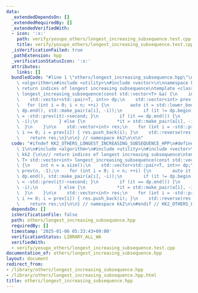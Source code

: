 ```yaml
---
data:
  _extendedDependsOn: []
  _extendedRequiredBy: []
  _extendedVerifiedWith:
  - icon: ':x:'
    path: verify/yosupo_others/longest_increasing_subsequence.test.cpp
    title: verify/yosupo_others/longest_increasing_subsequence.test.cpp
  _isVerificationFailed: true
  _pathExtension: hpp
  _verificationStatusIcon: ':x:'
  attributes:
    links: []
  bundledCode: "#line 1 \"others/longest_increasing_subsequence.hpp\"\n\n\n\n#include\
    \ <algorithm>\n#include <utility>\n#include <vector>\n\nnamespace kk2 {\n\n//\
    \ return indices of longest increasing subsequence\ntemplate <class T> std::vector<int>\
    \ longest_increasing_subsequence(const std::vector<T> &a) {\n    int n = a.size();\n\
    \    std::vector<std::pair<T, int>> dp;\n    std::vector<int> prev(n, -1);\n \
    \   for (int i = 0; i < n; ++i) {\n        auto it = std::lower_bound(dp.begin(),\
    \ dp.end(), std::make_pair(a[i], -i));\n        if (it != dp.begin()) { prev[i]\
    \ = -std::prev(it)->second; }\n        if (it == dp.end()) {\n            dp.emplace_back(a[i],\
    \ -i);\n        } else {\n            *it = std::make_pair(a[i], -i);\n      \
    \  }\n    }\n\n    std::vector<int> res;\n    for (int i = -std::prev(dp.end())->second;\
    \ i >= 0; i = prev[i]) { res.push_back(i); }\n    std::reverse(res.begin(), res.end());\n\
    \    return res;\n}\n\n} // namespace kk2\n\n\n"
  code: "#ifndef KK2_OTHERS_LONGEST_INCREASING_SUBSEQUENCE_HPP\n#define KK2_OTHERS_LONGEST_INCREASING_SUBSEQUENCE_HPP\
    \ 1\n\n#include <algorithm>\n#include <utility>\n#include <vector>\n\nnamespace\
    \ kk2 {\n\n// return indices of longest increasing subsequence\ntemplate <class\
    \ T> std::vector<int> longest_increasing_subsequence(const std::vector<T> &a)\
    \ {\n    int n = a.size();\n    std::vector<std::pair<T, int>> dp;\n    std::vector<int>\
    \ prev(n, -1);\n    for (int i = 0; i < n; ++i) {\n        auto it = std::lower_bound(dp.begin(),\
    \ dp.end(), std::make_pair(a[i], -i));\n        if (it != dp.begin()) { prev[i]\
    \ = -std::prev(it)->second; }\n        if (it == dp.end()) {\n            dp.emplace_back(a[i],\
    \ -i);\n        } else {\n            *it = std::make_pair(a[i], -i);\n      \
    \  }\n    }\n\n    std::vector<int> res;\n    for (int i = -std::prev(dp.end())->second;\
    \ i >= 0; i = prev[i]) { res.push_back(i); }\n    std::reverse(res.begin(), res.end());\n\
    \    return res;\n}\n\n} // namespace kk2\n\n#endif // KK2_OTHERS_LONGEST_INCREASING_SUBSEQUENCE_HPP\n"
  dependsOn: []
  isVerificationFile: false
  path: others/longest_increasing_subsequence.hpp
  requiredBy: []
  timestamp: '2025-01-06 05:33:43+09:00'
  verificationStatus: LIBRARY_ALL_WA
  verifiedWith:
  - verify/yosupo_others/longest_increasing_subsequence.test.cpp
documentation_of: others/longest_increasing_subsequence.hpp
layout: document
redirect_from:
- /library/others/longest_increasing_subsequence.hpp
- /library/others/longest_increasing_subsequence.hpp.html
title: others/longest_increasing_subsequence.hpp
---
```

